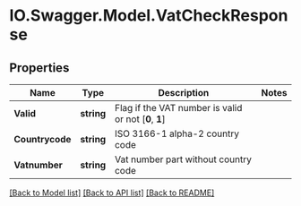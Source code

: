 # IO.Swagger.Model.VatCheckResponse
## Properties

Name | Type | Description | Notes
------------ | ------------- | ------------- | -------------
**Valid** | **string** | Flag if the VAT number is valid or not [**0**, **1**] | 
**Countrycode** | **string** | ISO 3166-1 alpha-2 country code | 
**Vatnumber** | **string** | Vat number part without country code | 

[[Back to Model list]](../README.md#documentation-for-models) [[Back to API list]](../README.md#documentation-for-api-endpoints) [[Back to README]](../README.md)

